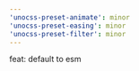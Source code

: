 ```yaml
---
'unocss-preset-animate': minor
'unocss-preset-easing': minor
'unocss-preset-filter': minor
---
```


feat: default to esm
